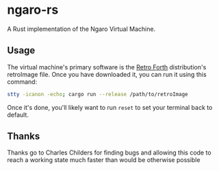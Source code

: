 ngaro-rs
========

A Rust implementation of the Ngaro Virtual Machine.

Usage
-----

The virtual machine's primary software is the [Retro Forth](http://www.forthworks.com/retro) distribution's retroImage file. Once you have downloaded it, you can run it using this command:

``` sh
stty -icanon -echo; cargo run --release /path/to/retroImage
```

Once it's done, you'll likely want to run `reset` to set your terminal back to default.

Thanks
------

Thanks go to Charles Childers for finding bugs and allowing this code to reach a working state much faster than would be otherwise possible
